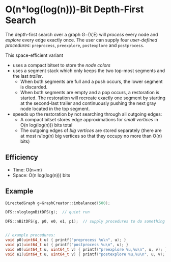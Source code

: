 O(n*log(log(n)))-Bit Depth-First Search
===
The depth-first search over a graph G=(V,E) will *process* every node and *explore* every edge exactly once. The user can supply four *user-defined procedures*: `preprocess`, `preexplore`, `postexplore` and `postprocess`.

This space-efficient variant
- uses a compact bitset to store the *node colors*
- uses a segment stack which only keeps the two top-most segments and the last *trailer*.
    - When both segments are full and a push occurs, the lower segment is discarded.
    - When both segments are empty and a pop occurs, a restoration is started. The restoration will recreate exactly one segment by starting at the second-last trailer and continuously pushing the next gray node located in the top segment.
- speeds up the restoration by not searching through all outgoing edges:
	- A compact bitset stores edge approximations for *small vertices* in O(n log(log(n))) bits total
	- The outgoing edges of *big vertices* are stored separately (there are at most n/log(n) big vertices so that they occupy no more than O(n) bits)

## Efficiency
* Time: O(n+m)
* Space: O(n log(log(n))) bits

## Example
```cpp
DirectedGraph g=GraphCreator::imbalanced(500);

DFS::nloglognBitDFS(g);  // quiet run

DFS::nBitDFS(g, p0, e0, e1, p1);  // supply procedures to do something with the current node or edge


// example procedures:
void p0(uint64_t u) { printf("preprocess %u\n", u); }
void p1(uint64_t u) { printf("postprocess %u\n", u); }
void e0(uint64_t u, uint64_t v) { printf("preexplore %u,%u\n", u, v); }
void e1(uint64_t u, uint64_t v) { printf("postexplore %u,%u\n", u, v); }
```
